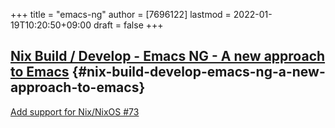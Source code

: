 +++
title = "emacs-ng"
author = [7696122]
lastmod = 2022-01-19T10:20:50+09:00
draft = false
+++

## [Nix Build / Develop - Emacs NG - A new approach to Emacs](https://emacs-ng.github.io/emacs-ng/build/nix-develop/) {#nix-build-develop-emacs-ng-a-new-approach-to-emacs}

[Add support for Nix/NixOS #73](https://github.com.cnpmjs.org/emacs-ng/emacs-ng/issues/73)
